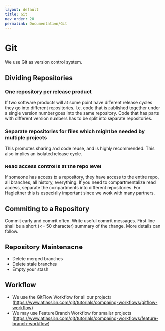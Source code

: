 ```yaml
---
layout: default
title: Git
nav_order: 20
permalink: Documentation/Git
---
```


# Git
We use Git as version control system.

## Dividing Repositories

### One repository per release product
If two software products will at some point have different release cycles they go into different repositories. I.e. code that is published together under a single version number goes into the same repository. Code that has parts with different version numbers has to be split into separate repositories. 

### Separate repositories for files which might be needed by multiple projects
This promotes sharing and code reuse, and is highly recommended. This also implies an isolated release cycle.

### Read access control is at the repo level
If someone has access to a repository, they have access to the entire repo, all branches, all history, everything. If you need to compartmentalize read access, separate the compartments into different repositories. For Hagleitner this is especially important since we work with many partners.

## Commiting to a Repository
Commit early and commit often. Write useful commit messages. First line shall be a short (<= 50 character) summary of the change. More details can follow.

## Repository Maintenacne
* Delete merged branches
* Delete stale branches
* Empty your stash

## Workflow
* We use the GitFlow Workflow for all our projects (https://www.atlassian.com/git/tutorials/comparing-workflows/gitflow-workflow)
* We may use Feature Branch Workflow for smaller projects (https://www.atlassian.com/git/tutorials/comparing-workflows/feature-branch-workflow)